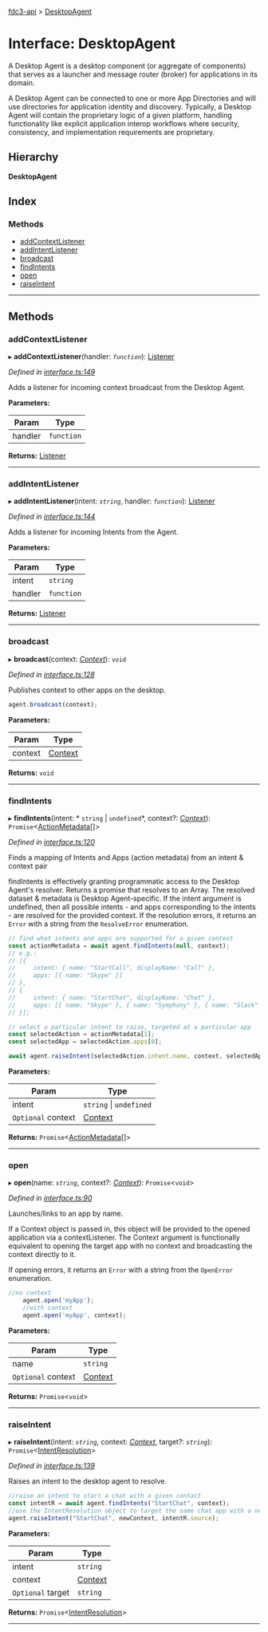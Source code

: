 [fdc3-api](../README.md) > [DesktopAgent](../interfaces/desktopagent.md)

# Interface: DesktopAgent

A Desktop Agent is a desktop component (or aggregate of components) that serves as a launcher and message router (broker) for applications in its domain.

A Desktop Agent can be connected to one or more App Directories and will use directories for application identity and discovery. Typically, a Desktop Agent will contain the proprietary logic of a given platform, handling functionality like explicit application interop workflows where security, consistency, and implementation requirements are proprietary.

## Hierarchy

**DesktopAgent**

## Index

### Methods

* [addContextListener](desktopagent.md#addcontextlistener)
* [addIntentListener](desktopagent.md#addintentlistener)
* [broadcast](desktopagent.md#broadcast)
* [findIntents](desktopagent.md#findintents)
* [open](desktopagent.md#open)
* [raiseIntent](desktopagent.md#raiseintent)

---

## Methods

<a id="addcontextlistener"></a>

###  addContextListener

▸ **addContextListener**(handler: *`function`*): [Listener](listener.md)

*Defined in [interface.ts:149](/src/interface.ts#L149)*

Adds a listener for incoming context broadcast from the Desktop Agent.

**Parameters:**

| Param | Type |
| ------ | ------ |
| handler | `function` |

**Returns:** [Listener](listener.md)

___
<a id="addintentlistener"></a>

###  addIntentListener

▸ **addIntentListener**(intent: *`string`*, handler: *`function`*): [Listener](listener.md)

*Defined in [interface.ts:144](/src/interface.ts#L144)*

Adds a listener for incoming Intents from the Agent.

**Parameters:**

| Param | Type |
| ------ | ------ |
| intent | `string` |
| handler | `function` |

**Returns:** [Listener](listener.md)

___
<a id="broadcast"></a>

###  broadcast

▸ **broadcast**(context: *[Context](../#context)*): `void`

*Defined in [interface.ts:128](/src/interface.ts#L128)*

Publishes context to other apps on the desktop.

```javascript
agent.broadcast(context);
```

**Parameters:**

| Param | Type |
| ------ | ------ |
| context | [Context](../#context) |

**Returns:** `void`

___
<a id="findintents"></a>

###  findIntents

▸ **findIntents**(intent: * `string` &#124; `undefined`*, context?: *[Context](../#context)*): `Promise`<[ActionMetadata](actionmetadata.md)[]>

*Defined in [interface.ts:120](/src/interface.ts#L120)*

Finds a mapping of Intents and Apps (action metadata) from an intent & context pair

findIntents is effectively granting programmatic access to the Desktop Agent's resolver. Returns a promise that resolves to an Array. The resolved dataset & metadata is Desktop Agent-specific. If the intent argument is undefined, then all possible intents - and apps corresponding to the intents - are resolved for the provided context. If the resolution errors, it returns an `Error` with a string from the `ResolveError` enumeration.

```javascript
// find what intents and apps are supported for a given context
const actionMetadata = await agent.findIntents(null, context);
// e.g.:
// [{
//     intent: { name: "StartCall", displayName: "Call" },
//     apps: [{ name: "Skype" }]
// },
// {
//     intent: { name: "StartChat", displayName: "Chat" },
//     apps: [{ name: "Skype" }, { name: "Symphony" }, { name: "Slack" }]
// }];

// select a particular intent to raise, targeted at a particular app
const selectedAction = actionMetadata[1];
const selectedApp = selectedAction.apps[0];

await agent.raiseIntent(selectedAction.intent.name, context, selectedApp.name);
```

**Parameters:**

| Param | Type |
| ------ | ------ |
| intent |  `string` &#124; `undefined`|
| `Optional` context | [Context](../#context) |

**Returns:** `Promise`<[ActionMetadata](actionmetadata.md)[]>

___
<a id="open"></a>

###  open

▸ **open**(name: *`string`*, context?: *[Context](../#context)*): `Promise`<`void`>

*Defined in [interface.ts:90](/src/interface.ts#L90)*

Launches/links to an app by name.

If a Context object is passed in, this object will be provided to the opened application via a contextListener. The Context argument is functionally equivalent to opening the target app with no context and broadcasting the context directly to it.

If opening errors, it returns an `Error` with a string from the `OpenError` enumeration.

```javascript
//no context
    agent.open('myApp');
    //with context
    agent.open('myApp', context);
```

**Parameters:**

| Param | Type |
| ------ | ------ |
| name | `string` |
| `Optional` context | [Context](../#context) |

**Returns:** `Promise`<`void`>

___
<a id="raiseintent"></a>

###  raiseIntent

▸ **raiseIntent**(intent: *`string`*, context: *[Context](../#context)*, target?: *`string`*): `Promise`<[IntentResolution](intentresolution.md)>

*Defined in [interface.ts:139](/src/interface.ts#L139)*

Raises an intent to the desktop agent to resolve.

```javascript
//raise an intent to start a chat with a given contact
const intentR = await agent.findIntents("StartChat", context);
//use the IntentResolution object to target the same chat app with a new context
agent.raiseIntent("StartChat", newContext, intentR.source);
```

**Parameters:**

| Param | Type |
| ------ | ------ |
| intent | `string` |
| context | [Context](../#context) |
| `Optional` target | `string` |

**Returns:** `Promise`<[IntentResolution](intentresolution.md)>

___

